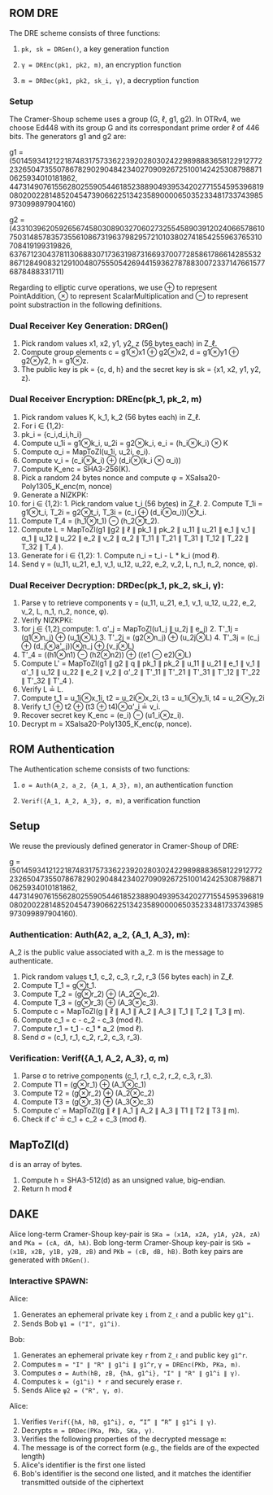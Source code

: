 ## ROM DRE

The DRE scheme consists of three functions: 

1. `pk, sk = DRGen()`, a key generation function

2. `γ = DREnc(pk1, pk2, m)`, an encryption function

3. `m = DRDec(pk1, pk2, sk_i, γ)`, a decryption function

### Setup

The Cramer-Shoup scheme uses a group (G, ℓ, g1, g2). In OTRv4, we choose Ed448 with its group G and its
correspondant prime order ℓ of 446 bits. The generators g1 and g2 are:

g1 = (501459341212218748317573362239202803024229898883658122912772232650473550786782902904842340270909267251001424253087988710625934010181862, 44731490761556280255905446185238890493953420277155459539681908020022814852045473906622513423589000065035233481733743985973099897904160)

g2 = (433103962059265674580308903270602732554589039120240665786107503148578357355610867319637982957210103802741854255963765310708419199319826, 637671230437811306883071736319873166937007728586178661428553286712849083212910048075550542694415936278788300723371476615776878488331711)

Regarding to elliptic curve operations, we use ⊕ to represent PointAddition, ⊗ to represent ScalarMultiplication and ⊖ to represent point substraction in the following definitions.


### Dual Receiver Key Generation: DRGen()

1. Pick random values x1, x2, y1, y2, z (56 bytes each) in Z_ℓ.
2. Compute group elements c = g1⊗x1 ⊕ g2⊗x2, d = g1⊗y1 ⊕ g2⊗y2, h = g1⊗z. 
3. The public key is pk = {c, d, h} and the secret key is sk = {x1, x2, y1, y2, z}.


### Dual Receiver Encryption: DREnc(pk_1, pk_2, m)

1. Pick random values K, k_1, k_2 (56 bytes each) in Z_ℓ.
2. For i ∈ {1,2}:
  1. pk_i = {c_i,d_i,h_i}
  2. Compute u_1i = g1⊗k_i, u_2i = g2⊗k_i, e_i = (h_i⊗k_i) ⊗ K
  3. Compute α_i = MapToZl(u_1i, u_2i, e_i).
  4. Compute v_i = (c_i⊗k_i) ⊕ (d_i⊗(k_i ⊗ α_i))
3. Compute K_enc = SHA3-256(K).
4. Pick a random 24 bytes nonce and compute φ = XSalsa20-Poly1305_K_enc(m, nonce)
5. Generate a NIZKPK: 
  1. for i ∈ {1,2}: 
    1. Pick random value t_i (56 bytes) in Z_ℓ. 
    2. Compute T_1i = g1⊗t_i, T_2i = g2⊗t_i, T_3i = (c_i ⊕ (d_i⊗α_i))⊗t_i. 
  2. Compute T_4 = (h_1⊗t_1) ⊖ (h_2⊗t_2).
  3. Compute L = MapToZl(g1 ∥g2 ∥ ℓ ∥ pk_1 ∥ pk_2 ∥ u_11 ∥ u_21 ∥ e_1 ∥ v_1 ∥ α_1 ∥ u_12 ∥ u_22 ∥ e_2 ∥ v_2 ∥ α_2 ∥ T_11 ∥ T_21 ∥ T_31 ∥ T_12 ∥ T_22 ∥ T_32 ∥ T_4 ).
  4. Generate for i ∈ {1,2}: 
    1. Compute n_i = t_i - L * k_i (mod ℓ).
6. Send γ = (u_11, u_21, e_1, v_1, u_12, u_22, e_2, v_2, L, n_1, n_2, nonce, φ).


### Dual Receiver Decryption: DRDec(pk_1, pk_2, sk_i, γ):

1. Parse γ to retrieve components γ = (u_11, u_21, e_1, v_1, u_12, u_22, e_2, v_2, L, n_1, n_2, nonce, φ).
2. Verify NIZKPKi: 
  1. for j ∈ {1,2} compute:
    1. α'_j = MapToZl(u1_j ∥ u_2j ∥ e_j)
    2. T'_1j = (g1⊗n_j) ⊕ (u_1j⊗L)
    3. T'_2j = (g2⊗n_j) ⊕ (u_2j⊗L)
    4. T'_3j = (c_j ⊕ (d_j⊗a'_j))⊗n_j ⊕ (v_j⊗L)
  2. T'_4 = ((h1⊗n1) ⊖ (h2⊗n2)) ⊕ ((e1 ⊖ e2)⊗L)
  3. Compute L' = MapToZl(g1 ∥ g2 ∥ q ∥ pk_1 ∥ pk_2 ∥ u_11 ∥ u_21 ∥ e_1 ∥ v_1 ∥ α'_1 ∥ u_12 ∥ u_22 ∥ e_2 ∥ v_2 ∥ α'_2 ∥ T'_11 ∥ T'_21 ∥ T'_31 ∥ T'_12 ∥ T'_22 ∥ T'_32 ∥ T'_4 ).
  4. Verify L ≟ L.
  5. Compute t_1 = u_1i⊗x_1i, t2 = u_2i⊗x_2i, t3 = u_1i⊗y_1i, t4 = u_2i⊗y_2i
  6. Verify t_1 ⊕ t2 ⊕ (t3 ⊕ t4)⊗α'_i ≟ v_i.
3. Recover secret key K_enc = (e_i) ⊖ (u1_i⊗z_i).
4. Decrypt m = XSalsa20-Poly1305_K_enc(φ, nonce).


## ROM Authentication

The Authentication scheme consists of two functions:

1. `σ = Auth(A_2, a_2, {A_1, A_3}, m)`, an authentication function

2. `Verif({A_1, A_2, A_3}, σ, m)`, a verification function


## Setup

We reuse the previously defined generator in Cramer-Shoup of DRE:

g = (501459341212218748317573362239202803024229898883658122912772232650473550786782902904842340270909267251001424253087988710625934010181862, 44731490761556280255905446185238890493953420277155459539681908020022814852045473906622513423589000065035233481733743985973099897904160).

### Authentication: Auth(A2, a_2, {A_1, A_3}, m):

A_2 is the public value associated with a_2.
m is the message to authenticate.

1. Pick random values t_1, c_2, c_3, r_2, r_3 (56 bytes each) in Z_ℓ.
2. Compute T_1 = g⊗t_1.
3. Compute T_2 = (g⊗r_2) ⊕ (A_2⊗c_2).
4. Compute T_3 = (g⊗r_3) ⊕ (A_3⊗c_3).
5. Compute c = MapToZl(g ∥ ℓ ∥ A_1 ∥ A_2 ∥ A_3 ∥ T_1 ∥ T_2 ∥ T_3 ∥ m).
6. Compute c_1 = c - c_2 - c_3 (mod ℓ).
7. Compute r_1 = t_1 - c_1 * a_2 (mod ℓ). 
8. Send σ = (c_1, r_1, c_2, r_2, c_3, r_3).

### Verification: Verif({A_1, A_2, A_3}, σ, m)

1. Parse σ to retrive components (c_1, r_1, c_2, r_2, c_3, r_3).
2. Compute T1 = (g⊗r_1) ⊕ (A_1⊗c_1)
3. Compute T2 = (g⊗r_2) ⊕ (A_2⊗c_2)
4. Compute T3 = (g⊗r_3) ⊕ (A_3⊗c_3)
5. Compute c' = MapToZl(g ∥ ℓ ∥ A_1 ∥ A_2 ∥ A_3 ∥ T1 ∥ T2 ∥ T3 ∥ m).
6. Check if c' ≟ c_1 + c_2 + c_3 (mod ℓ).

## MapToZl(d)

d is an array of bytes.

1. Compute h = SHA3-512(d) as an unsigned value, big-endian.
2. Return h mod ℓ

## DAKE

Alice long-term Cramer-Shoup key-pair is `SKa = (x1A, x2A, y1A, y2A, zA)` and `PKa = (cA, dA, hA)`.
Bob long-term Cramer-Shoup key-pair is `SKb = (x1B, x2B, y1B, y2B, zB)` and `PKb = (cB, dB, hB)`.
Both key pairs are generated with `DRGen()`.

### Interactive SPAWN:

Alice:

1. Generates an ephemeral private key `i` from `Z_ℓ` and a public key `g1^i`.
2. Sends Bob `ψ1 = ("I", g1^i)`.

Bob:
1. Generates an ephemeral private key `r` from `Z_ℓ` and public key `g1^r`.
2. Computes `m = "I" ∥ "R" ∥ g1^i ∥ g1^r`, `γ = DREnc(PKb, PKa, m)`.
3. Computes `σ = Auth(hB, zB, {hA, g1^i}, "I" ∥ "R" ∥ g1^i ∥ γ)`.
4. Computes `k = (g1^i) * r` and securely erase `r`.
5. Sends Alice `ψ2 = ("R", γ, σ)`.

Alice:

1. Verifies `Verif({hA, hB, g1^i}, σ, “I” ∥ “R” ∥ g1^i ∥ γ)`.
2. Decrypts `m = DRDec(PKa, PKb, SKa, γ)`.
3. Verifies the following properties of the decrypted message `m`:
  1. The message is of the correct form (e.g., the fields are of the expected length)
  2. Alice's identifier is the first one listed
  3. Bob's identifier is the second one listed, and it matches the identifier transmitted outside of the ciphertext

